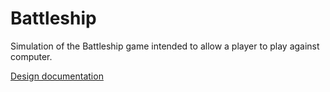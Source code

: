 # Battleship

Simulation of the Battleship game intended to allow a player to play against computer.

[Design documentation](docs/index.md)
